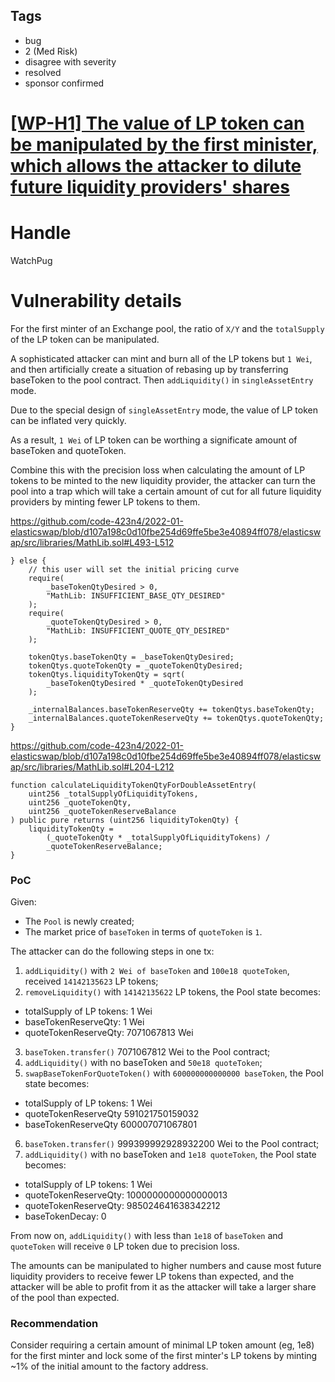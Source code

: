 ## Tags

- bug
- 2 (Med Risk)
- disagree with severity
- resolved
- sponsor confirmed

# [[WP-H1] The value of LP token can be manipulated by the first minister, which allows the attacker to dilute future liquidity providers' shares](https://github.com/code-423n4/2022-01-elasticswap-findings/issues/145) 

# Handle

WatchPug


# Vulnerability details

For the first minter of an Exchange pool, the ratio of `X/Y` and the `totalSupply` of the LP token can be manipulated.

A sophisticated attacker can mint and burn all of the LP tokens but `1 Wei`, and then artificially create a situation of rebasing up by transferring baseToken to the pool contract. Then `addLiquidity()` in `singleAssetEntry` mode.

Due to the special design of `singleAssetEntry` mode, the value of LP token can be inflated very quickly.

As a result, `1 Wei` of LP token can be worthing a significate amount of baseToken and quoteToken.

Combine this with the precision loss when calculating the amount of LP tokens to be minted to the new liquidity provider, the attacker can turn the pool into a trap which will take a certain amount of cut for all future liquidity providers by minting fewer LP tokens to them.

https://github.com/code-423n4/2022-01-elasticswap/blob/d107a198c0d10fbe254d69ffe5be3e40894ff078/elasticswap/src/libraries/MathLib.sol#L493-L512

```solidity
} else {
    // this user will set the initial pricing curve
    require(
        _baseTokenQtyDesired > 0,
        "MathLib: INSUFFICIENT_BASE_QTY_DESIRED"
    );
    require(
        _quoteTokenQtyDesired > 0,
        "MathLib: INSUFFICIENT_QUOTE_QTY_DESIRED"
    );

    tokenQtys.baseTokenQty = _baseTokenQtyDesired;
    tokenQtys.quoteTokenQty = _quoteTokenQtyDesired;
    tokenQtys.liquidityTokenQty = sqrt(
        _baseTokenQtyDesired * _quoteTokenQtyDesired
    );

    _internalBalances.baseTokenReserveQty += tokenQtys.baseTokenQty;
    _internalBalances.quoteTokenReserveQty += tokenQtys.quoteTokenQty;
}
```

https://github.com/code-423n4/2022-01-elasticswap/blob/d107a198c0d10fbe254d69ffe5be3e40894ff078/elasticswap/src/libraries/MathLib.sol#L204-L212

```solidity
function calculateLiquidityTokenQtyForDoubleAssetEntry(
    uint256 _totalSupplyOfLiquidityTokens,
    uint256 _quoteTokenQty,
    uint256 _quoteTokenReserveBalance
) public pure returns (uint256 liquidityTokenQty) {
    liquidityTokenQty =
        (_quoteTokenQty * _totalSupplyOfLiquidityTokens) /
        _quoteTokenReserveBalance;
}
```

### PoC

Given:

- The `Pool` is newly created;
- The market price of `baseToken` in terms of `quoteToken` is `1`.

The attacker can do the following steps in one tx:

1. `addLiquidity()` with `2 Wei of baseToken` and `100e18 quoteToken`, received `14142135623` LP tokens;
2. `removeLiquidity()` with `14142135622` LP tokens, the Pool state becomes:
- totalSupply of LP tokens: 1 Wei
- baseTokenReserveQty: 1 Wei
- quoteTokenReserveQty: 7071067813 Wei
3. `baseToken.transfer()` 7071067812 Wei to the Pool contract;
4. `addLiquidity()` with no baseToken and `50e18 quoteToken`;
5. `swapBaseTokenForQuoteToken()` with `600000000000000 baseToken`, the Pool state becomes:
- totalSupply of LP tokens: 1 Wei
- quoteTokenReserveQty 591021750159032
- baseTokenReserveQty 600007071067801
6. `baseToken.transfer()` 999399992928932200 Wei to the Pool contract;
7. `addLiquidity()` with no baseToken and `1e18 quoteToken`, the Pool state becomes:
- totalSupply of LP tokens: 1 Wei
- quoteTokenReserveQty: 1000000000000000013
- quoteTokenReserveQty: 985024641638342212
- baseTokenDecay: 0

From now on, `addLiquidity()` with less than `1e18` of `baseToken` and `quoteToken` will receive `0` LP token due to precision loss.

The amounts can be manipulated to higher numbers and cause most future liquidity providers to receive fewer LP tokens than expected, and the attacker will be able to profit from it as the attacker will take a larger share of the pool than expected.

### Recommendation

Consider requiring a certain amount of minimal LP token amount (eg, 1e8) for the first minter and lock some of the first minter's LP tokens by minting ~1% of the initial amount to the factory address.

